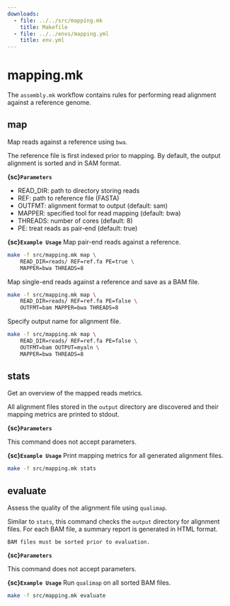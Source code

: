 ```yaml
---
downloads:
  - file: ../../src/mapping.mk
    title: Makefile
  - file: ../../envs/mapping.yml
    title: env.yml
---
```


# mapping.mk

The `assembly.mk` workflow contains rules for performing read alignment against a reference genome.

## map

Map reads against a reference using `bwa`. 

The reference file is first indexed prior to mapping. By default, the output alignment is sorted and in SAM format.

**{sc}`Parameters`**

- READ_DIR: path to directory storing reads
- REF: path to reference file (FASTA)
- OUTFMT: alignment format to output (default: sam)
- MAPPER: specified tool for read mapping (default: bwa)
- THREADS: number of cores (default: 8)
- PE: treat reads as pair-end (default: true)

**{sc}`Example Usage`**
Map pair-end reads against a reference.
```bash
make -f src/mapping.mk map \
    READ_DIR=reads/ REF=ref.fa PE=true \
    MAPPER=bwa THREADS=8
```

Map single-end reads against a reference and save as a BAM file.
```bash
make -f src/mapping.mk map \
    READ_DIR=reads/ REF=ref.fa PE=false \
    OUTFMT=bam MAPPER=bwa THREADS=8
```

Specify output name for alignment file.
```bash
make -f src/mapping.mk map \
    READ_DIR=reads/ REF=ref.fa PE=false \
    OUTFMT=bam OUTPUT=myaln \
    MAPPER=bwa THREADS=8
```

## stats

Get an overview of the mapped reads metrics.

All alignment files stored in the `output` directory are discovered and their mapping metrics are printed to stdout.

**{sc}`Parameters`**

This command does not accept parameters.

**{sc}`Example Usage`**
Print mapping metrics for all generated alignment files.
```bash
make -f src/mapping.mk stats
```

## evaluate

Assess the quality of the alignment file using `qualimap`.

Similar to `stats`, this command checks the `output` directory for alignment files. For each BAM file, a summary report is generated in HTML format.

```{note}
BAM files must be sorted prior to evaluation.
```

**{sc}`Parameters`**

This command does not accept parameters.

**{sc}`Example Usage`**
Run `qualimap` on all sorted BAM files.
```bash
make -f src/mapping.mk evaluate
```
